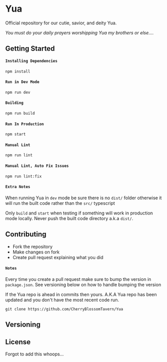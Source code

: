 # Yua

Official repository for our cutie, savior, and deity Yua.

*You must do your daily prayers worshipping Yua my brothers or else....*

## Getting Started

#### `Installing Dependencies`
```npm
npm install
```
#### `Run in Dev Mode`
```npm
npm run dev
```
#### `Building`
```npm
npm run build
```
#### `Run In Production`
```npm
npm start
```
#### `Manual Lint`
```npm
npm run lint
```
#### `Manual Lint, Auto Fix Issues`
```npm
npm run lint:fix
```

#### `Extra Notes`

When running Yua in `dev` mode be sure there is no `dist/` folder otherwise it will run the built code rather than the `src/` typescript

Only `build` and `start` when testing if something will work in production mode locally. Never push the built code directory a.k.a `dist/`.

## Contributing

- Fork the repository
- Make changes on fork
- Create pull request explaining what you did

#### `Notes`
Every time you create a pull request make sure to bump the version in `package.json`. See versioning below on how to handle bumping the version

If the Yua repo is ahead in commits then yours. A.K.A Yua repo has been updated and you don't have the most recent code run.
```git
git clone https://github.com/CherryBlossomTavern/Yua
```

## Versioning

## License
Forgot to add this whoops...
